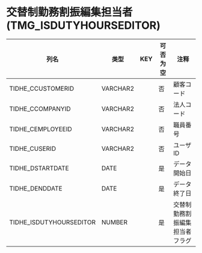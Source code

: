 # 交替制勤務割振編集担当者(TMG_ISDUTYHOURSEDITOR)
| 列名   | 类型   | KEY  | 可否为空 | 注释   |
| ---- | ---- | ---- | ---- | ---- |
|TIDHE_CCUSTOMERID|VARCHAR2||否|顧客コード|
|TIDHE_CCOMPANYID|VARCHAR2||否|法人コード|
|TIDHE_CEMPLOYEEID|VARCHAR2||否|職員番号|
|TIDHE_CUSERID|VARCHAR2||否|ユーザID|
|TIDHE_DSTARTDATE|DATE||是|データ開始日|
|TIDHE_DENDDATE|DATE||是|データ終了日|
|TIDHE_ISDUTYHOURSEDITOR|NUMBER||是|交替制勤務割振編集担当者フラグ|

